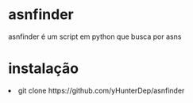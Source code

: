 # asnfinder
asnfinder é um script em python que busca por asns

# instalação
<li>git clone https://github.com/yHunterDep/asnfinder
